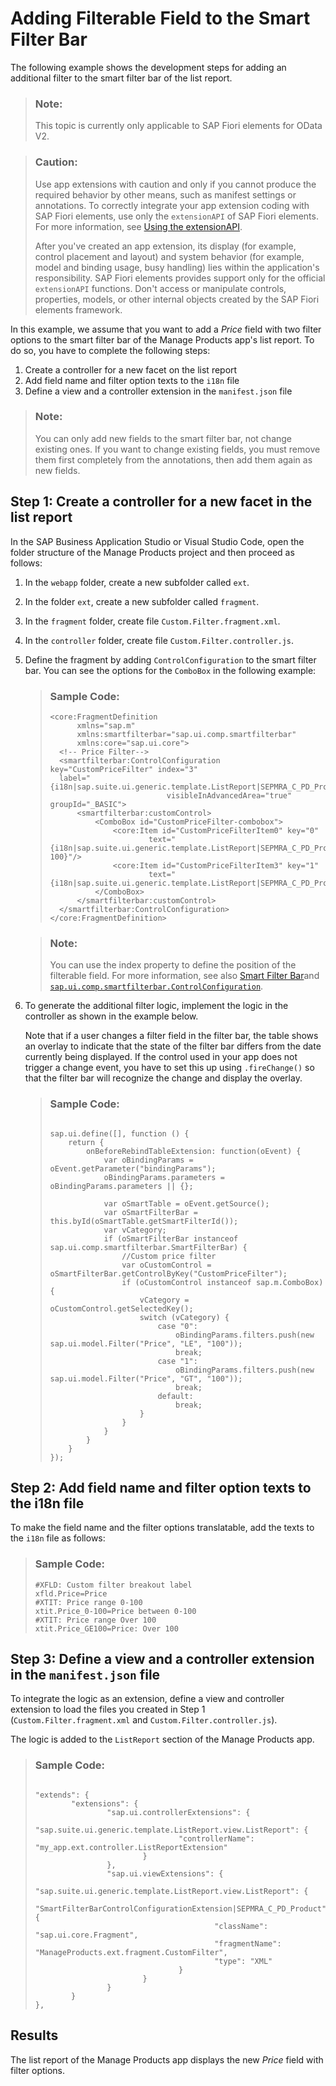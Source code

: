 <!-- loio3a515829ffd74239878ebc0d453d001d -->

# Adding Filterable Field to the Smart Filter Bar

The following example shows the development steps for adding an additional filter to the smart filter bar of the list report.

> ### Note:  
> This topic is currently only applicable to SAP Fiori elements for OData V2.

> ### Caution:  
> Use app extensions with caution and only if you cannot produce the required behavior by other means, such as manifest settings or annotations. To correctly integrate your app extension coding with SAP Fiori elements, use only the `extensionAPI` of SAP Fiori elements. For more information, see [Using the extensionAPI](using-the-extensionapi-bd2994b.md).
> 
> After you've created an app extension, its display \(for example, control placement and layout\) and system behavior \(for example, model and binding usage, busy handling\) lies within the application's responsibility. SAP Fiori elements provides support only for the official `extensionAPI` functions. Don't access or manipulate controls, properties, models, or other internal objects created by the SAP Fiori elements framework.

In this example, we assume that you want to add a *Price* field with two filter options to the smart filter bar of the Manage Products app's list report. To do so, you have to complete the following steps:

1.  Create a controller for a new facet on the list report
2.  Add field name and filter option texts to the `i18n` file
3.  Define a view and a controller extension in the `manifest.json` file

> ### Note:  
> You can only add new fields to the smart filter bar, not change existing ones. If you want to change existing fields, you must remove them first completely from the annotations, then add them again as new fields.



## Step 1: Create a controller for a new facet in the list report

In the SAP Business Application Studio or Visual Studio Code, open the folder structure of the Manage Products project and then proceed as follows:

1.  In the `webapp` folder, create a new subfolder called `ext`.
2.  In the folder `ext`, create a new subfolder called `fragment`.
3.  In the `fragment` folder, create file `Custom.Filter.fragment.xml`.
4.  In the `controller` folder, create file `Custom.Filter.controller.js`.
5.  Define the fragment by adding `ControlConfiguration` to the smart filter bar. You can see the options for the `ComboBox` in the following example:

    > ### Sample Code:  
    > ```
    > <core:FragmentDefinition
    > 		xmlns="sap.m"
    > 		xmlns:smartfilterbar="sap.ui.comp.smartfilterbar"
    > 		xmlns:core="sap.ui.core">
    > 	<!-- Price Filter-->
    > 	<smartfilterbar:ControlConfiguration key="CustomPriceFilter" index="3" 
    > 	label="{i18n|sap.suite.ui.generic.template.ListReport|SEPMRA_C_PD_Product>xfld.Price}"
    > 							visibleInAdvancedArea="true" groupId="_BASIC">
    > 		<smartfilterbar:customControl>
    > 			<ComboBox id="CustomPriceFilter-combobox">
    > 				<core:Item id="CustomPriceFilterItem0" key="0" 
    > 						text="{i18n|sap.suite.ui.generic.template.ListReport|SEPMRA_C_PD_Product>xtit.Price_0-100}"/>
    > 				<core:Item id="CustomPriceFilterItem3" key="1" 
    > 						text="{i18n|sap.suite.ui.generic.template.ListReport|SEPMRA_C_PD_Product>xtit.Price_GE100}"/>
    > 			</ComboBox>
    > 		</smartfilterbar:customControl>
    > 	</smartfilterbar:ControlConfiguration> 
    > </core:FragmentDefinition>	
    > ```

    > ### Note:  
    > You can use the index property to define the position of the filterable field. For more information, see also [Smart Filter Bar](../10_More_About_Controls/smart-filter-bar-7bcdffc.md)and [`sap.ui.comp.smartfilterbar.ControlConfiguration`](https://ui5.sap.com/#/api/sap.ui.comp.smartfilterbar.ControlConfiguration).

6.  To generate the additional filter logic, implement the logic in the controller as shown in the example below.

    Note that if a user changes a filter field in the filter bar, the table shows an overlay to indicate that the state of the filter bar differs from the date currently being displayed. If the control used in your app does not trigger a change event, you have to set this up using `.fireChange()` so that the filter bar will recognize the change and display the overlay.

    > ### Sample Code:  
    > ```
    > 
    > sap.ui.define([], function () {
    >     return {
    >         onBeforeRebindTableExtension: function(oEvent) {
    >             var oBindingParams = oEvent.getParameter("bindingParams");
    >             oBindingParams.parameters = oBindingParams.parameters || {};
    >                             
    >             var oSmartTable = oEvent.getSource();
    >             var oSmartFilterBar = this.byId(oSmartTable.getSmartFilterId());
    >             var vCategory;
    >             if (oSmartFilterBar instanceof sap.ui.comp.smartfilterbar.SmartFilterBar) {
    >                 //Custom price filter
    >                 var oCustomControl = oSmartFilterBar.getControlByKey("CustomPriceFilter");
    >                 if (oCustomControl instanceof sap.m.ComboBox) {
    >                     vCategory = oCustomControl.getSelectedKey();
    >                     switch (vCategory) {
    >                         case "0":
    >                             oBindingParams.filters.push(new sap.ui.model.Filter("Price", "LE", "100"));
    >                             break;
    >                         case "1":
    >                             oBindingParams.filters.push(new sap.ui.model.Filter("Price", "GT", "100"));
    >                             break;
    >                         default:
    >                             break;
    >                     }
    >                 }
    >             }
    >         }
    >     }
    > });
    > 
    > ```




## Step 2: Add field name and filter option texts to the i18n file

To make the field name and the filter options translatable, add the texts to the `i18n` file as follows:

> ### Sample Code:  
> ```
> #XFLD: Custom filter breakout label
> xfld.Price=Price
> #XTIT: Price range 0-100
> xtit.Price_0-100=Price between 0-100
> #XTIT: Price range Over 100
> xtit.Price_GE100=Price: Over 100		
> ```



## Step 3: Define a view and a controller extension in the `manifest.json` file

To integrate the logic as an extension, define a view and controller extension to load the files you created in Step 1 \(`Custom.Filter.fragment.xml` and `Custom.Filter.controller.js`\).

The logic is added to the `ListReport` section of the Manage Products app.

> ### Sample Code:  
> ```
> 
> "extends": {
>         "extensions": {
>                 "sap.ui.controllerExtensions": {
>                         "sap.suite.ui.generic.template.ListReport.view.ListReport": {
>                                 "controllerName": "my_app.ext.controller.ListReportExtension"
>                         }
>                 },
>                 "sap.ui.viewExtensions": {
>                         "sap.suite.ui.generic.template.ListReport.view.ListReport": {
>                                 "SmartFilterBarControlConfigurationExtension|SEPMRA_C_PD_Product": {
>                                         "className": "sap.ui.core.Fragment",
>                                         "fragmentName": "ManageProducts.ext.fragment.CustomFilter",
>                                         "type": "XML"
>                                 }                 
>                         }
>                 }
>         }
> },
> 
> ```



## Results

The list report of the Manage Products app displays the new *Price* field with filter options.

